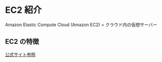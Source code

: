 ---
---

# EC2 紹介
Amazon Elastic Compute Cloud (Amazon EC2) = クラウド内の仮想サーバー

## EC2 の特徴
[公式サイト参照](https://aws.amazon.com/jp/ec2/features/)
